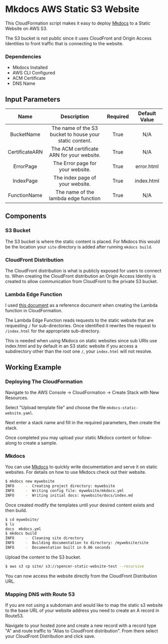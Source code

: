 # Mkdocs AWS Static S3 Website
This CloudFormation script makes it easy to deploy [Mkdocs](https://www.mkdocs.org/) to a Static Website on AWS S3.

The S3 bucket is not public since it uses CloudFront and Origin Access Identities to front
traffic that is connecting to the website.

### Dependencies
- Mkdocs Installed
- AWS CLI Configured
- ACM Certificate
- DNS Name

## Input Parameters

| Name | Description  | Required  | Default Value  |
| :---:   | :-: | :-: | :-: |
| BucketName | The name of the S3 bucket to house your static content. | True | N/A |
| CertificateARN | The ACM certificate ARN for your website. | True | N/A |
| ErrorPage | The Error page for your website. | True | error.html |
| IndexPage | The index page of your website. | True | index.html |
| FunctionName | The name of the lambda edge function | True | N/A |

## Components

### S3 Bucket

The S3 bucket is where the static content is placed. For Mkdocs this would be the location your `site`
directory is added after running `mkdocs build`.

### CloudFront Distribution
The CloudFront distribution is what is publicly exposed for users to connect to. When creating the
CloudFront distribution an Origin Access Identity is created to allow communication from
CloudFront to the private S3 bucket.

### Lambda Edge Function
I used [this document](https://aws.amazon.com/blogs/compute/implementing-default-directory-indexes-in-amazon-s3-backed-amazon-cloudfront-origins-using-lambdaedge/) as a reference document when creating the Lambda function in CloudFormation.

The Lambda Edge Function reads requests to the static website that are requesting `/` for sub-directories.
Once identified it rewrites the request to `/index.html` for the appropriate sub-directory.

This is needed when using Mkdocs on static websites since sub URIs use index.html and by default in an S3 static website
if you access a subdirectory other than the root one `/`, your `index.html` will not resolve.

## Working Example

### Deploying The CloudFormation

Navigate to the AWS Console -> CloudFormation -> Create Stack with New Resources.

Select "Upload template file" and choose the file `mkdocs-static-website.yaml`.

Next enter a stack name and fill in the required parameters, then create the stack.

Once completed you may upload your static Mkdocs content or follow-along to create a sample.



### Mkdocs

You can use [Mkdocs](https://www.mkdocs.org/) to quickly write documentation and serve it on static websites. For details on how to use Mkdocs check out their website.

```bash
$ mkdocs new mywebsite
INFO     -  Creating project directory: mywebsite
INFO     -  Writing config file: mywebsite/mkdocs.yml
INFO     -  Writing initial docs: mywebsite/docs/index.md
```

Once created modify the templates until your desired content exists and then build.
```bash
$ cd mywebsite/
$ ls
docs  mkdocs.yml
$ mkdocs build
INFO     -  Cleaning site directory
INFO     -  Building documentation to directory: /mywebsite/site
INFO     -  Documentation built in 0.06 seconds
```

Upload the content to the S3 bucket.
```bash
$ aws s3 cp site/ s3://spencer-static-website-test --recursive
```

You can now access the website directly from the CloudFront Distribution URL.

### Mapping DNS with Route 53

If you are not using a subdomain and would like to map the static s3 website to the base URL
of your website address you need to create an A record in Route53.

Navigate to your hosted zone and create a new record with a record type "A" and route traffic to "Alias to CloudFront distribution". From there select your CloudFront Distribution and click save. 
